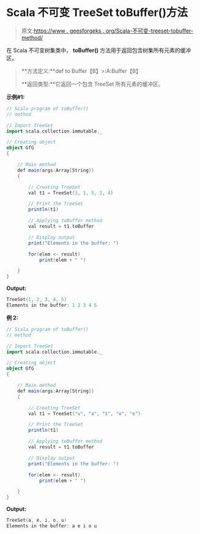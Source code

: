 # Scala 不可变 TreeSet toBuffer()方法

> 原文:[https://www . geesforgeks . org/Scala-不可变-treeset-tobuffer-method/](https://www.geeksforgeeks.org/scala-immutable-treeset-tobuffer-method/)

在 Scala 不可变树集类中， **toBuffer()** 方法用于返回包含树集所有元素的缓冲区。

> **方法定义:**def to Buffer【B】>:A:Buffer【B】
> 
> **返回类型:**它返回一个包含 TreeSet 所有元素的缓冲区。

**示例#1:**

```scala
// Scala program of toBuffer() 
// method 

// Import TreeSet
import scala.collection.immutable._

// Creating object 
object GfG 
{ 

    // Main method 
    def main(args:Array[String]) 
    { 

        // Creating TreeSet
        val t1 = TreeSet(3, 1, 5, 2, 4)  

        // Print the TreeSet 
        println(t1) 

        // Applying toBuffer method  
        val result = t1.toBuffer

        // Display output 
        print("Elements in the buffer: ") 

        for(elem <- result) 
            print(elem + " ") 

    } 
} 
```

**Output:**

```scala
TreeSet(1, 2, 3, 4, 5)
Elements in the buffer: 1 2 3 4 5

```

**例 2:**

```scala
// Scala program of toBuffer() 
// method 

// Import TreeSet
import scala.collection.immutable._

// Creating object 
object GfG 
{ 

    // Main method 
    def main(args:Array[String]) 
    { 

        // Creating TreeSet
        val t1 = TreeSet("u", "a", "i", "o", "e")  

        // Print the TreeSet 
        println(t1) 

        // Applying toBuffer method  
        val result = t1.toBuffer

        // Display output 
        print("Elements in the buffer: ") 

        for(elem <- result) 
            print(elem + " ") 

    } 
} 
```

**Output:**

```scala
TreeSet(a, e, i, o, u)
Elements in the buffer: a e i o u

```